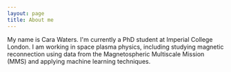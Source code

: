 ```yaml
---
layout: page
title: About me
---
```


My name is Cara Waters. I'm currently a PhD student at Imperial College London. I am working in space plasma physics, including studying magnetic reconnection using data from the Magnetospheric Multiscale Mission (MMS) and applying machine learning techniques.
